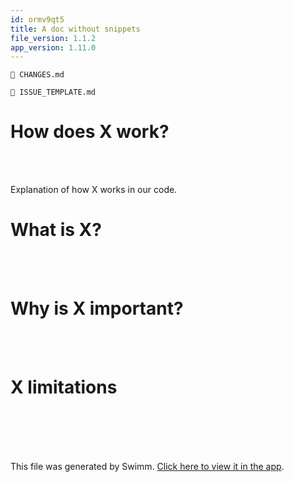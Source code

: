 ```yaml
---
id: ormv9qt5
title: A doc without snippets
file_version: 1.1.2
app_version: 1.11.0
---
```


`📄 CHANGES.md`

`📄 ISSUE_TEMPLATE.md`

# How does X work?

<br/>



<br/>

Explanation of how X works in our code.

# What is X?

<br/>



<br/>

# Why is X important?

<br/>



<br/>

# X limitations

<br/>



<br/>

<br/>

<br/>

This file was generated by Swimm. [Click here to view it in the app](https://swimm-web-app.web.app/repos/Z2l0aHViJTNBJTNBZDMlM0ElM0FJZGl0WWVnZXJTd2ltbQ==/docs/ormv9qt5).
